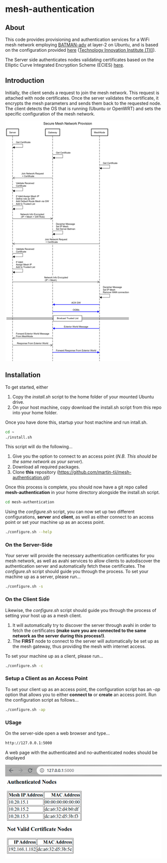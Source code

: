 # mesh-authentication

## About
This code provides provisioning and authentication services for a WiFi mesh network employing [BATMAN-adv](https://www.open-mesh.org/projects/batman-adv/wiki) at layer-2 on Ubuntu, and is based on the configuration provided [here](https://github.com/tiiuae/mesh_com) ([Technology Innovation Institute (TII)](https://tii.ae)).

The Server side authenticates nodes validating certificates based on the Elliptic Curve Integrated Encryption Scheme (ECIES) [here](https://github.com/tiiuae/cryptolib).

## Introduction

Initially, the client sends a request to join the mesh network. This request is attached with node certificates. Once the server validates the certificate, it encrypts the mesh parameters and sends them back to the requested node. The client detects the OS that is running (Ubuntu or OpenWRT) and sets the specific configuration of the mesh network.

![alt text](images/Diagram.png?style=centerme)


## Installation
To get started, either

1. Copy the *install.sh* script to the home folder of your mounted Ubuntu drive.
2. On your host machine, copy download the install.sh script from this repo into your home folder.

Once you have done this, startup your host machine and run intall.sh.

```bash
cd ~
./install.sh
```

This script will do the following...

1. Give you the option to connect to an access point (*N.B. This should be the same network as your server*).
2. Download all required packages.
3. Clone **this** repository (https://github.com/martin-tii/mesh-authentication.git)

Once this process is complete, you should now have a git repo called **mesh-authentication** in your home directory alongside the install.sh script.

```bash
cd mesh-authentication
```

Using the *configure.sh* script, you can now set up two different configurations, **server** and **client**, as well as either connect to an access point or set your machine up as an access point.

```bash
./configure.sh --help
```

### On the Server-Side
Your server will provide the necessary authentication certificates for you mesh network, as well as avahi services to allow clients to autodiscover the authentication server and automatically fetch these certificates. The *configure.sh* script should guide you through the process. To set your machine up as a server, please run...

```bash
./configure.sh -s
```

### On the Client Side
Likewise, the *configure.sh* script should guide you through the process of setting your host up as a mesh client.

1. It will automatically try to discover the server through avahi in order to fetch the certificates **(make sure you are connected to the same network as the server during this process!)**.
2. The **FIRST** node to connect to the server will automatically be set up as the mesh gateway, thus providing the mesh with internet access.

To set your machine up as a client, please run...

```bash
./configure.sh -c
```

### Setup a Client as an Access Point
To set your client up as an access point, the configuration script has an *-ap* option that allows you to either **connect to** or **create** an access point. Run the configuration script as follows...


```bash
./configure.sh -ap
```

### USage
On the server-side open a web browser and type...

```bash
http://127.0.0.1:5000
```
A web page with the authenticated and no-authenticated nodes should be displayed

![alt text](images/server-screenshot.png?style=centerme)
